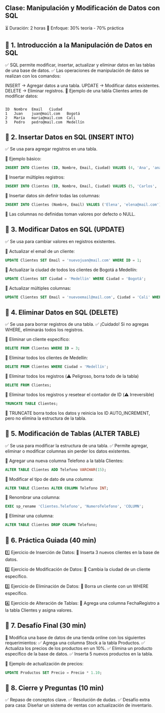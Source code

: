 ## Clase: Manipulación y Modificación de Datos con SQL
⏳ Duración: 2 horas
📌 Enfoque: 30% teoría - 70% práctica

## 🔹 1. Introducción a la Manipulación de Datos en SQL
✅ SQL permite modificar, insertar, actualizar y eliminar datos en las tablas de una base de datos.
✅ Las operaciones de manipulación de datos se realizan con los comandos:

INSERT → Agregar datos a una tabla.
UPDATE → Modificar datos existentes.
DELETE → Eliminar registros.
📌 Ejemplo de una tabla Clientes antes de modificar datos:
```plaintext

ID	Nombre	Email	Ciudad
1	Juan	juan@mail.com	Bogotá
2	María	maria@mail.com	Cali
3	Pedro	pedro@mail.com	Medellín
```			
## 🔹 2. Insertar Datos en SQL (INSERT INTO)
✅ Se usa para agregar registros en una tabla.

📌 Ejemplo básico:
```sql 
INSERT INTO Clientes (ID, Nombre, Email, Ciudad) VALUES (4, 'Ana', 'ana@mail.com', 'Barranquilla'); 
```
📌 Insertar múltiples registros:
```sql 
INSERT INTO Clientes (ID, Nombre, Email, Ciudad) VALUES (5, 'Carlos', 'carlos@mail.com', 'Cartagena'), (6, 'Luis', 'luis@mail.com', 'Bucaramanga'); 
```
📌 Insertar datos sin definir todas las columnas:
```sql 
INSERT INTO Clientes (Nombre, Email) VALUES ('Elena', 'elena@mail.com'); 
```
 🔹 Las columnas no definidas toman valores por defecto o NULL.


## 🔹 3. Modificar Datos en SQL (UPDATE)
✅ Se usa para cambiar valores en registros existentes.

📌 Actualizar el email de un cliente:
```sql 
UPDATE Clientes SET Email = 'nuevojuan@mail.com' WHERE ID = 1; 
```

📌 Actualizar la ciudad de todos los clientes de Bogotá a Medellín:
```sql 
UPDATE Clientes SET Ciudad = 'Medellín' WHERE Ciudad = 'Bogotá'; 
```

📌 Actualizar múltiples columnas:
```sql 
UPDATE Clientes SET Email = 'nuevoemail@mail.com', Ciudad = 'Cali' WHERE Nombre = 'Ana'; 
```

## 🔹 4. Eliminar Datos en SQL (DELETE)
✅ Se usa para borrar registros de una tabla.
✅ ¡Cuidado! Si no agregas WHERE, eliminarás todos los registros.

📌 Eliminar un cliente específico:
```sql 
DELETE FROM Clientes WHERE ID = 3; 
```

📌 Eliminar todos los clientes de Medellín:
```sql 
DELETE FROM Clientes WHERE Ciudad = 'Medellín'; 
```

📌 Eliminar todos los registros (⚠️ Peligroso, borra todo de la tabla)
```sql 
DELETE FROM Clientes; 
```

📌 Eliminar todos los registros y resetear el contador de ID (⚠️ Irreversible)
```sql 
TRUNCATE TABLE Clientes; 
``` 
🔹 TRUNCATE borra todos los datos y reinicia los ID AUTO_INCREMENT, pero no elimina la estructura de la tabla.

## 🔹 5. Modificación de Tablas (ALTER TABLE)
✅ Se usa para modificar la estructura de una tabla.
✅ Permite agregar, eliminar o modificar columnas sin perder los datos existentes.

📌 Agregar una nueva columna Telefono a la tabla Clientes:
```sql 
ALTER TABLE Clientes ADD Telefono VARCHAR(15); 
```

📌 Modificar el tipo de dato de una columna:
```sql 
ALTER TABLE Clientes ALTER COLUMN Telefono INT;
```

📌 Renombrar una columna:
```sql 
EXEC sp_rename 'Clientes.Telefono', 'NumeroTelefono', 'COLUMN';
```

📌 Eliminar una columna:
```sql 
ALTER TABLE Clientes DROP COLUMN Telefono; 
```

## 🔹 6. Práctica Guiada (40 min)
1️⃣ Ejercicio de Inserción de Datos:
📌 Inserta 3 nuevos clientes en la base de datos.

2️⃣ Ejercicio de Modificación de Datos:
📌 Cambia la ciudad de un cliente específico.

3️⃣ Ejercicio de Eliminación de Datos:
📌 Borra un cliente con un WHERE específico.

4️⃣ Ejercicio de Alteración de Tablas:
📌 Agrega una columna FechaRegistro a la tabla Clientes y asigna valores.

## 🔹 7. Desafío Final (30 min)
📌 Modifica una base de datos de una tienda online con los siguientes requerimientos:
✅ Agrega una columna Stock a la tabla Productos.
✅ Actualiza los precios de los productos en un 10%.
✅ Elimina un producto específico de la base de datos.
✅ Inserta 5 nuevos productos en la tabla.

📌 Ejemplo de actualización de precios:
```sql 
UPDATE Productos SET Precio = Precio * 1.10; 
```

## 🔹 8. Cierre y Preguntas (10 min)
✅ Repaso de conceptos clave.
✅ Resolución de dudas.
✅ Desafío extra para casa: Diseñar un sistema de ventas con actualización de inventario.


